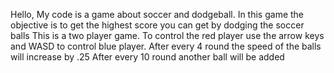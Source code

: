 Hello, My code is a game about soccer and dodgeball. 
In this game the objective is to get the highest score you can get by dodging the soccer balls
This is a two player game. 
To control the red player use the arrow keys and WASD to control blue player.
After every 4 round the speed of the balls will increase by .25 
After every 10 round another ball will be added
